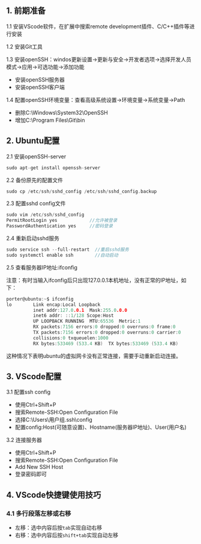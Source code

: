 ## 1. 前期准备

1.1 安装VScode软件，在扩展中搜索remote development插件、C/C++插件等进行安装

1.2 安装Git工具

1.3 安装openSSH：windos更新设置->更新与安全->开发者选项->选择开发人员模式->应用->可选功能->添加功能
- 安装openSSH服务器
- 安装openSSH客户端

1.4 配置openSSH环境变量：查看高级系统设置->环境变量->系统变量->Path
- 删除C:\Windows\System32\OpenSSH
- 增加C:\Program Files\Git\bin

## 2. Ubuntu配置

2.1 安装openSSH-server

```c
sudo apt-get install openssh-server
```

2.2 备份原先的配置文件

```c
sudo cp /etc/ssh/sshd_config /etc/ssh/sshd_config.backup
```

2.3 配置sshd config文件

```c
sudo vim /etc/ssh/sshd_config  
PermitRootLogin yes            //允许被登录
PasswordAuthentication yes     //密码登录
```

2.4 重新启动sshd服务

```c
sudo service ssh --full-restart  //重启sshd服务
sudo systemctl enable ssh        //自动启动
```

2.5 查看服务器IP地址:ifconfig

注意：有时当输入ifconfig后只出现127.0.0.1本机地址，没有正常的IP地址，如下：

```c
porter@ubuntu:~$ ifconfig
lo        Link encap:Local Loopback  
          inet addr:127.0.0.1  Mask:255.0.0.0
          inet6 addr: ::1/128 Scope:Host
          UP LOOPBACK RUNNING  MTU:65536  Metric:1
          RX packets:7156 errors:0 dropped:0 overruns:0 frame:0
          TX packets:7156 errors:0 dropped:0 overruns:0 carrier:0
          collisions:0 txqueuelen:1000 
          RX bytes:533469 (533.4 KB)  TX bytes:533469 (533.4 KB)
```

这种情况下表明ubuntu的虚拟网卡没有正常连接，需要手动重新启动连接。

## 3. VScode配置

3.1 配置ssh config
- 使用Ctrl+Shift+P
- 搜索Remote-SSH:Open Configuration File
- 选择C:\Users\用户组\.ssh\config
- 配置config:Host(可随意设置)、Hostname(服务器IP地址)、User(用户名)

3.2 连接服务器
- 使用Ctrl+Shift+P
- 搜索Remote-SSH:Open Configuration File
- Add New SSH Host
- 登录密码即可

## 4. VScode快捷键使用技巧

### 4.1 多行段落左移或右移

- 左移：选中内容后按`tab`实现自动右移
- 右移：选中内容后按`shift+tab`实现自动左移